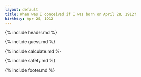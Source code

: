 ```yaml
---
layout: default
title: When was I conceived if I was born on April 28, 1912?
birthday: Apr 28, 1912
---
```


{% include header.md %}

{% include guess.md %}

{% include calculate.md %}

{% include safety.md %}

{% include footer.md %}




